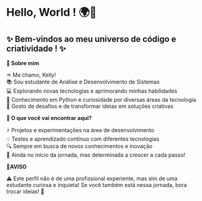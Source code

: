 # Hello, World ! 🌍👋

✨ Bem-vindos ao meu universo de código e criatividade ! ✨
------------------------------------

**📌 Sobre mim**

♒ Me chamo, Kelly! <br>
📚 Sou estudante de Análise e Desenvolvimento de Sistemas<br>
💻 Explorando novas tecnologias e aprimorando minhas habilidades<br>
🐍 Conhecimento em Python e curiosidade por diversas áreas da tecnologia<br>
🎯 Gosto de desafios e de transformar ideias em soluções criativas<br>

**📌 O que você vai encontrar aqui?**

⚡ Projetos e experimentações na área de desenvolvimento<br>
💡 Testes e aprendizado contínuo com diferentes tecnologias<br>
🔍 Sempre em busca de novos conhecimentos e inovação<br>
🚀 Ainda no início da jornada, mas determinada a crescer a cada passo!<br>

**📌AVISO**

⚠️ Este perfil não é de uma profissional experiente, mas sim de uma estudante curiosa e inquieta! Se você também está nessa jornada, bora trocar ideias! 🚀


<!--
**KellyPitella/KellyPitella** is a ✨ _special_ ✨ repository because its `README.md` (this file) appears on your GitHub profile.

Here are some ideas to get you started:

- 🔭 I’m currently working on ...
- 🌱 I’m currently learning ...
- 👯 I’m looking to collaborate on ...
- 🤔 I’m looking for help with ...
- 💬 Ask me about ...
- 📫 How to reach me: ...
- 😄 Pronouns: ...
- ⚡ Fun fact: ...
-->
